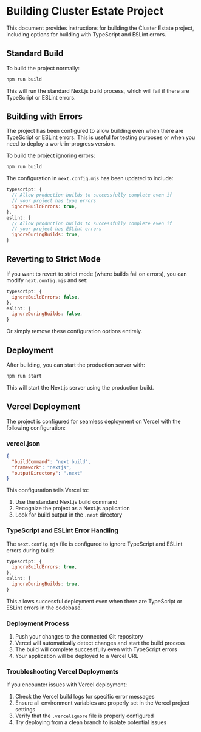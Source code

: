 # Building Cluster Estate Project

This document provides instructions for building the Cluster Estate project, including options for building with TypeScript and ESLint errors.

## Standard Build

To build the project normally:

```bash
npm run build
```

This will run the standard Next.js build process, which will fail if there are TypeScript or ESLint errors.

## Building with Errors

The project has been configured to allow building even when there are TypeScript or ESLint errors. This is useful for testing purposes or when you need to deploy a work-in-progress version.

To build the project ignoring errors:

```bash
npm run build
```

The configuration in `next.config.mjs` has been updated to include:

```javascript
typescript: {
  // Allow production builds to successfully complete even if
  // your project has type errors
  ignoreBuildErrors: true,
},
eslint: {
  // Allow production builds to successfully complete even if
  // your project has ESLint errors
  ignoreDuringBuilds: true,
}
```

## Reverting to Strict Mode

If you want to revert to strict mode (where builds fail on errors), you can modify `next.config.mjs` and set:

```javascript
typescript: {
  ignoreBuildErrors: false,
},
eslint: {
  ignoreDuringBuilds: false,
}
```

Or simply remove these configuration options entirely.

## Deployment

After building, you can start the production server with:

```bash
npm run start
```

This will start the Next.js server using the production build.

## Vercel Deployment

The project is configured for seamless deployment on Vercel with the following configuration:

### vercel.json

```json
{
  "buildCommand": "next build",
  "framework": "nextjs",
  "outputDirectory": ".next"
}
```

This configuration tells Vercel to:
1. Use the standard Next.js build command
2. Recognize the project as a Next.js application
3. Look for build output in the `.next` directory

### TypeScript and ESLint Error Handling

The `next.config.mjs` file is configured to ignore TypeScript and ESLint errors during build:

```javascript
typescript: {
  ignoreBuildErrors: true,
},
eslint: {
  ignoreDuringBuilds: true,
}
```

This allows successful deployment even when there are TypeScript or ESLint errors in the codebase.

### Deployment Process

1. Push your changes to the connected Git repository
2. Vercel will automatically detect changes and start the build process
3. The build will complete successfully even with TypeScript errors
4. Your application will be deployed to a Vercel URL

### Troubleshooting Vercel Deployments

If you encounter issues with Vercel deployment:

1. Check the Vercel build logs for specific error messages
2. Ensure all environment variables are properly set in the Vercel project settings
3. Verify that the `.vercelignore` file is properly configured
4. Try deploying from a clean branch to isolate potential issues
